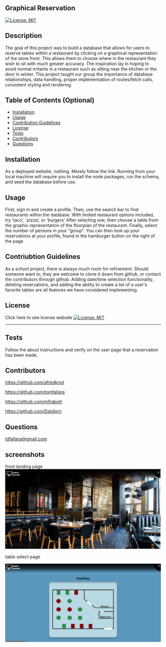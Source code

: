 ## Graphical Reservation
[![License: MIT](https://img.shields.io/badge/License-MIT-yellow.svg)](https://opensource.org/licenses/MIT)

## Description

The goal of this project was to build a database that allows for users to reserve tables within a restaurant by clicking on a graphical representation of the store front. This allows them to choose where in the restaurant they wish to sit with much greater accuracy. The inspiration lay in hoping to avoid normal irritants in a restaurant such as sitting near the kitchen or the door in winter. This project taught our group the importance of database relationships, data handling, proper implementation of routes/fetch calls, consistent styling and rendering.
      
## Table of Contents (Optional)

* [Installation](#installation)
* [Usage](#usage)
* [Contribution Guidelines](#contributionsGuidelines)
* [License](#license)
* [Tests](#tests)
* [Contributors](#contributors)
* [Questions](#questions)

## Installation

As a deployed website, nothing. Merely follow the link.
Running from your local machine will require you to install the node packages, run the schema, and seed the database before use.

## Usage

First, sign in and create a profile. Then, use the search bar to find restaurants within the database. With limited restaurant options included, try 'taco', 'pizza', or 'burgers' After selecting one, then choose a table from the graphic representation of the floorplan of the restaurant. Finally, select the number of persons in your "group".  You can then look up your reservations at your profile, found in the hamburger button on the right of the page
 
## Contriubtion Guidelines
 
As a school project, there is always much room for refinement. Should someone want to, they are welcome to clone it down from github, or contact the contributors through github.
Adding date/time selection functionality, deleting reservations, and adding the ability to create a list of a user's favorite tables are all features we have considered implementing.
 
## License
 
Click here to see license website [![License: MIT](https://img.shields.io/badge/License-MIT-yellow.svg)](https://opensource.org/licenses/MIT)
 
---
 
## Tests
 
Follow the about instructions and verify on the user page that a reservation has been made.

## Contributors

https://github.com/afredknot

https://github.com/tomfallara

https://github.com/mfrabott

https://github.com/Dalidorn 

## Questions
  
  tdfallara@gmail.com

  ## screenshots
  front landing page
  ![](./public/images/loginsignupmainpage.png)

  table select page

  ![](./public/images/resturanttableselector.png)